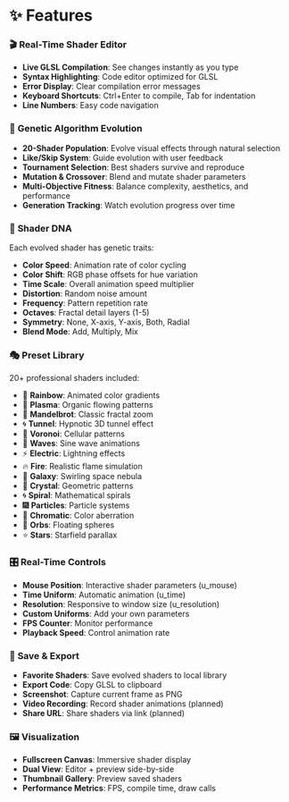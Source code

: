 # ✨ Features

### 🎬 **Real-Time Shader Editor**

- **Live GLSL Compilation**: See changes instantly as you type
- **Syntax Highlighting**: Code editor optimized for GLSL
- **Error Display**: Clear compilation error messages
- **Keyboard Shortcuts**: Ctrl+Enter to compile, Tab for indentation
- **Line Numbers**: Easy code navigation

### 🧬 **Genetic Algorithm Evolution**

- **20-Shader Population**: Evolve visual effects through natural selection
- **Like/Skip System**: Guide evolution with user feedback
- **Tournament Selection**: Best shaders survive and reproduce
- **Mutation & Crossover**: Blend and mutate shader parameters
- **Multi-Objective Fitness**: Balance complexity, aesthetics, and performance
- **Generation Tracking**: Watch evolution progress over time

### 🎨 **Shader DNA**

Each evolved shader has genetic traits:

- **Color Speed**: Animation rate of color cycling
- **Color Shift**: RGB phase offsets for hue variation
- **Time Scale**: Overall animation speed multiplier
- **Distortion**: Random noise amount
- **Frequency**: Pattern repetition rate
- **Octaves**: Fractal detail layers (1-5)
- **Symmetry**: None, X-axis, Y-axis, Both, Radial
- **Blend Mode**: Add, Multiply, Mix

### 🎭 **Preset Library**

20+ professional shaders included:

- 🌈 **Rainbow**: Animated color gradients
- 🌊 **Plasma**: Organic flowing patterns
- 🔢 **Mandelbrot**: Classic fractal zoom
- 🌀 **Tunnel**: Hypnotic 3D tunnel effect
- 🎯 **Voronoi**: Cellular patterns
- 🌊 **Waves**: Sine wave animations
- ⚡ **Electric**: Lightning effects
- 🔥 **Fire**: Realistic flame simulation
- 🌌 **Galaxy**: Swirling space nebula
- 💎 **Crystal**: Geometric patterns
- 🌀 **Spiral**: Mathematical spirals
- 🎆 **Particles**: Particle systems
- 🌈 **Chromatic**: Color aberration
- 🔮 **Orbs**: Floating spheres
- ⭐ **Stars**: Starfield parallax

### 🎛️ **Real-Time Controls**

- **Mouse Position**: Interactive shader parameters (u_mouse)
- **Time Uniform**: Automatic animation (u_time)
- **Resolution**: Responsive to window size (u_resolution)
- **Custom Uniforms**: Add your own parameters
- **FPS Counter**: Monitor performance
- **Playback Speed**: Control animation rate

### 💾 **Save & Export**

- **Favorite Shaders**: Save evolved shaders to local library
- **Export Code**: Copy GLSL to clipboard
- **Screenshot**: Capture current frame as PNG
- **Video Recording**: Record shader animations (planned)
- **Share URL**: Share shaders via link (planned)

### 🖼️ **Visualization**

- **Fullscreen Canvas**: Immersive shader display
- **Dual View**: Editor + preview side-by-side
- **Thumbnail Gallery**: Preview saved shaders
- **Performance Metrics**: FPS, compile time, draw calls
